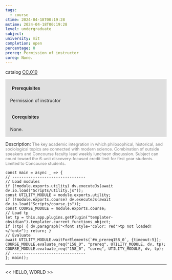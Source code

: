 ```yaml
---
tags:
  - course
ctime: 2024-04-18T00:19:28
mstime: 2024-04-18T00:19:28
level: undergraduate
subject: 
university: mit
completion: open
percentage: 0
prereq: Permission of instructor
coreq: None.
---
```


catalog [CC.010](http://student.mit.edu/catalog/mCCa.html#CC.010)

<span style="display: block; padding: 15px; background-color: rgb(100, 100, 100, 0.2);"><font id="m_prereq158_0" style="display: block; font-family: Arial, sans-serif; font-weight: bold; padding: 5px">Prerequisites</font><br><span id="prereq158_0">Permission of instructor</span></span>
<span style="display: block; padding: 15px; background-color: rgb(100, 100, 100, 0.2);"><font id="m_coreq158_0" style="display: block; font-family: Arial, sans-serif; font-weight: bold; padding: 5px">Corequisites</font><br><span id="coreq158_0">None.</span></span>

<font style="">Description:</font>
<font style="color: grey; font-size: 0.8rem;">The key academic integration in which philosophical, historical, and sociological topics are connected with modern science. Combination of outside speakers and Concourse faculty lead weekly luncheon discussion. Subject can count toward the 6-unit discovery-focused credit limit for first year students. Limited to Concourse students.</font>

```dataviewjs
const main = async _ => {
// --------------------------------
// Load modules
if (!module.exports.utility) dv.executeJs(await dv.io.load("Scripts/utility.js"));
const UTILITY_MODULE = module.exports.utility;
if (!module.exports.course) dv.executeJs(await dv.io.load("Scripts/course.js"));
const COURSE_MODULE = module.exports.course;
// Load tp
let tp = this.app.plugins.getPlugin("templater-obsidian").templater.current_functions_object;
if (!tp) { dv.paragraph("<font style='color: red'>tp not loaded!</font>"); return; }
// Evaluate
await UTILITY_MODULE.waitForElements(`#m_prereq158_0`, {timeout:5});
COURSE_MODULE.evaluate_req("158_0", "prereq", UTILITY_MODULE, dv, tp);
COURSE_MODULE.evaluate_req("158_0", "coreq", UTILITY_MODULE, dv, tp);
// --------------------------------
}; main();
```

---

<< HELLO, WORLD >>
